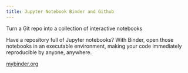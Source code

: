 ```yaml
---
title: Jupyter Notebook Binder and Github
---
```


Turn a Git repo into a collection of interactive notebooks

Have a repository full of Jupyter notebooks? With Binder, open those notebooks in an executable environment, making your code immediately reproducible by anyone, anywhere.

[mybinder.org](https://mybinder.org/)
